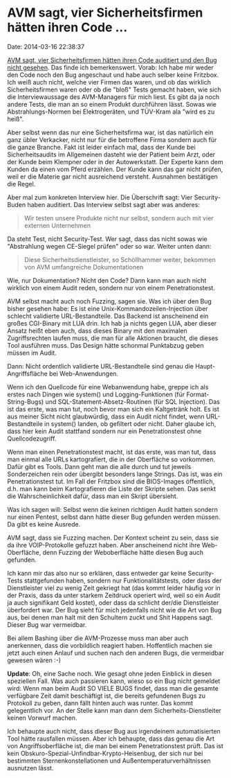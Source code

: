 AVM sagt, vier Sicherheitsfirmen hätten ihren Code \...
=======================================================

Date: 2014-03-16 22:38:37

[AVM sagt, vier Sicherheitsfirmen hätten ihren Code auditiert und den
Bug nicht
gesehen](http://www.golem.de/news/avm-im-interview-vier-externe-sicherheitsfirmen-haben-den-bug-nicht-gefunden-1403-105100.html).
Das finde ich bemerkenswert. Vorab: Ich habe mir weder den Code noch den
Bug angeschaut und habe auch selber keine Fritzbox. Ich weiß auch nicht,
welche vier Firmen das waren, und ob das wirklich Sicherheitsfirmen
waren oder ob die \"bloß\" Tests gemacht haben, wie sich die
Interviewaussage des AVM-Managers für mich liest. Es gibt da ja noch
andere Tests, die man an so einem Produkt durchführen lässt. Sowas wie
Abstrahlungs-Normen bei Elektrogeräten, und TÜV-Kram ala \"wird es zu
heiß\".

Aber selbst wenn das nur eine Sicherheitsfirma war, ist das natürlich
ein ganz übler Verkacker, nicht nur für die betroffene Firma sondern
auch für die ganze Branche. Fakt ist leider einfach mal, dass der Kunde
bei Sicherheitsaudits im Allgemeinen dasteht wie der Patient beim Arzt,
oder der Kunde beim Klempner oder in der Autowerkstatt. Der Experte kann
dem Kunden da einen vom Pferd erzählen. Der Kunde kann das gar nicht
prüfen, weil er die Materie gar nicht ausreichend versteht. Ausnahmen
bestätigen die Regel.

Aber mal zum konkreten Interview hier. Die Überschrift sagt: Vier
Security-Buden haben auditiert. Das Interview selbst sagt aber was
anderes:

> Wir testen unsere Produkte nicht nur selbst, sondern auch mit vier
> externen Unternehmen

Da steht Test, nicht Security-Test. Wer sagt, dass das nicht sowas wie
\"Abstrahlung wegen CE-Siegel prüfen\" oder so war. Weiter unten dann:

> Diese Sicherheitsdienstleister, so Schöllhammer weiter, bekommen von
> AVM umfangreiche Dokumentationen

Wie, nur Dokumentation? Nicht den Code? Dann kann man auch nicht
wirklich von einem Audit reden, sondern nur von einem Penetrationstest.

AVM selbst macht auch noch Fuzzing, sagen sie. Was ich über den Bug
bisher gesehen habe: Es ist eine Unix-Kommandozeilen-Injection über
schlecht validierte URL-Bestandteile. Das Backend ist anscheinend ein
großes CGI-Binary mit LUA drin. Ich hab ja nichts gegen LUA, aber dieser
Ansatz heißt eben auch, dass dieses Binary mit den maximalen
Zugriffsrechten laufen muss, die man für alle Aktionen braucht, die
dieses Tool ausführen muss. Das Design hätte schonmal Punktabzug geben
müssen im Audit.

Dann: Nicht ordentlich validierte URL-Bestandteile sind genau die
Haupt-Angriffsfläche bei Web-Anwendungen.

Wenn ich den Quellcode für eine Webanwendung habe, greppe ich als erstes
nach Dingen wie system() und Logging-Funktionen (für Format-String-Bugs)
und SQL-Statement-Absetz-Routinen (für SQL Injection). Das ist das
erste, was man tut, noch bevor man sich ein Kaltgetränk holt. Es ist aus
meiner Sicht nicht glaubwürdig, dass ein Audit nicht findet, wenn
URL-Bestandteile in system() landen, ob gefiltert oder nicht. Daher
glaube ich, dass hier kein Audit stattfand sondern nur ein
Penetrationstest ohne Quellcodezugriff.

Wenn man einen Penetrationstest macht, ist das erste, was man tut, dass
man einmal alle URLs kartografiert, die in der Oberfläche so vorkommen.
Dafür gibt es Tools. Dann geht man die alle durch und tut jeweils
Sonderzeichen rein oder übergibt besonders lange Strings. Das ist, was
ein Penetrationstest tut. Im Fall der Fritzbox sind die BIOS-Images
öffentlich, d.h. man kann beim Kartografieren die Liste der Skripte
sehen. Das senkt die Wahrscheinlichkeit dafür, dass man ein Skript
übersieht.

Was ich sagen will: Selbst wenn die keinen richtigen Audit hatten
sondern nur einen Pentest, selbst dann hätte dieser Bug gefunden werden
müssen. Da gibt es keine Ausrede.

AVM sagt, dass sie Fuzzing machen. Der Kontext scheint zu sein, dass sie
da ihre VOIP-Protokolle gefuzzt haben. Aber anscheinend nicht ihre
Web-Oberfläche, denn Fuzzing der Weboberfläche hätte diesen Bug auch
gefunden.

Ich kann mir das also nur so erklären, dass entweder gar keine
Security-Tests stattgefunden haben, sondern nur Funktionalitätstests,
oder dass der Dienstleister viel zu wenig Zeit gekriegt hat (das kommt
leider häufig vor in der Praxis, dass da unter starkem Zeitdruck
operiert wird, weil so ein Audit ja auch signifikant Geld kostet), oder
dass da schlicht der/die Dienstleister überfordert war. Der Bug sieht
für mich jedenfalls nicht wie die Art von Bug aus, bei denen man halt
mit den Schultern zuckt und Shit Happens sagt. Dieser Bug war
vermeidbar.

Bei allem Bashing über die AVM-Prozesse muss man aber auch anerkennen,
dass die vorbildlich reagiert haben. Hoffentlich machen sie jetzt auch
einen Anlauf und suchen nach den anderen Bugs, die vermeidbar gewesen
wären :-)

**Update**: Oh, eine Sache noch. Wie gesagt ohne jeden Einblick in
diesen speziellen Fall. Was auch passieren kann, wieso so ein Bug nicht
gemeldet wird: Wenn man beim Audit SO VIELE BUGS findet, dass man die
gesamte verfügbare Zeit damit beschäftigt ist, die bereits gefundenen
Bugs zu Protokoll zu geben, dann fällt hinten auch was runter. Das kommt
gelegentlich vor. An der Stelle kann man dann dem
Sicherheits-Dienstleiter keinen Vorwurf machen.

Ich behaupte auch nicht, dass dieser Bug aus irgendeinem automatisierten
Tool hätte rausfallen müssen. Aber ich behaupte, dass das genau die Art
von Angriffsoberfläche ist, die man bei einem Penetrationstest prüft.
Das ist kein Obskuro-Spezial-Unfindbar-Krypto-Heisenbug, der sich nur
bei bestimmten Sternenkonstellationen und Außentemperaturverhältnissen
ausnutzen lässt.

